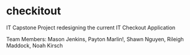 # checkitout
IT Capstone Project redesigning the current IT Checkout Application

Team Members: Mason Jenkins, Payton Marlin!, Shawn Nguyen, Rileigh Maddock, Noah Kirsch

